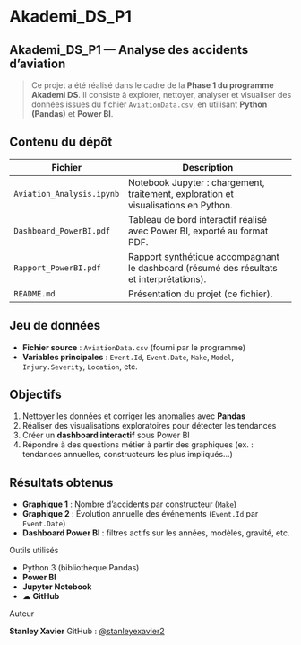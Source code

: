 # Akademi_DS_P1

##  Akademi\_DS\_P1 — Analyse des accidents d’aviation

> Ce projet a été réalisé dans le cadre de la **Phase 1 du programme Akademi DS**.
> Il consiste à explorer, nettoyer, analyser et visualiser des données issues du fichier `AviationData.csv`, en utilisant **Python (Pandas)** et **Power BI**.


##  Contenu du dépôt

| Fichier                   | Description                                                                              |
| ------------------------- | ---------------------------------------------------------------------------------------- |
| `Aviation_Analysis.ipynb` | Notebook Jupyter : chargement, traitement, exploration et visualisations en Python.      |
| `Dashboard_PowerBI.pdf`   | Tableau de bord interactif réalisé avec Power BI, exporté au format PDF.                 |
| `Rapport_PowerBI.pdf`     | Rapport synthétique accompagnant le dashboard (résumé des résultats et interprétations). |
| `README.md`               | Présentation du projet (ce fichier).                                                     |


##  Jeu de données

* **Fichier source** : `AviationData.csv` (fourni par le programme)
* **Variables principales** : `Event.Id`, `Event.Date`, `Make`, `Model`, `Injury.Severity`, `Location`, etc.


##  Objectifs

1. Nettoyer les données et corriger les anomalies avec **Pandas**
2. Réaliser des visualisations exploratoires pour détecter les tendances
3. Créer un **dashboard interactif** sous Power BI
4. Répondre à des questions métier à partir des graphiques (ex. : tendances annuelles, constructeurs les plus impliqués…)



##  Résultats obtenus

* **Graphique 1** : Nombre d’accidents par constructeur (`Make`)
* **Graphique 2** : Évolution annuelle des événements (`Event.Id` par `Event.Date`)
* **Dashboard Power BI** : filtres actifs sur les années, modèles, gravité, etc.

 Outils utilisés

* Python 3 (bibliothèque Pandas)
*  **Power BI**
*  **Jupyter Notebook**
* ☁ **GitHub**


 Auteur

**Stanley Xavier**
GitHub : [@stanleyexavier2](https://github.com/stanleyexavier2)


